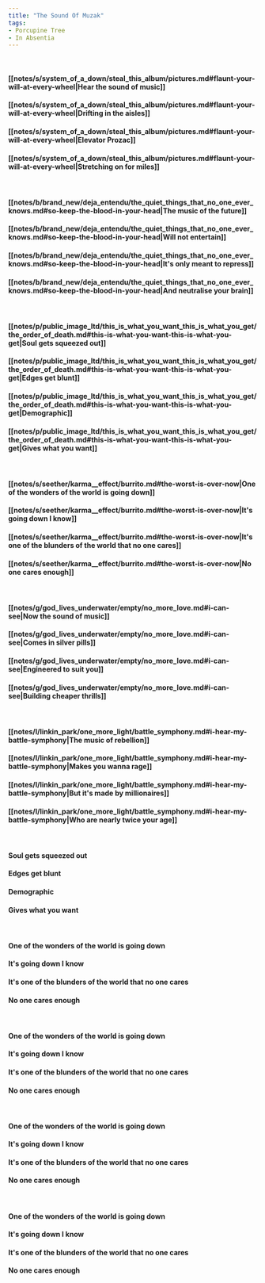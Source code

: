 ```yaml
---
title: "The Sound Of Muzak"
tags:
- Porcupine Tree
- In Absentia
---
```

&nbsp;
#### [[notes/s/system_of_a_down/steal_this_album/pictures.md#flaunt-your-will-at-every-wheel|Hear the sound of music]]
#### [[notes/s/system_of_a_down/steal_this_album/pictures.md#flaunt-your-will-at-every-wheel|Drifting in the aisles]]
#### [[notes/s/system_of_a_down/steal_this_album/pictures.md#flaunt-your-will-at-every-wheel|Elevator Prozac]]
#### [[notes/s/system_of_a_down/steal_this_album/pictures.md#flaunt-your-will-at-every-wheel|Stretching on for miles]]
&nbsp;
#### [[notes/b/brand_new/deja_entendu/the_quiet_things_that_no_one_ever_knows.md#so-keep-the-blood-in-your-head|The music of the future]]
#### [[notes/b/brand_new/deja_entendu/the_quiet_things_that_no_one_ever_knows.md#so-keep-the-blood-in-your-head|Will not entertain]]
#### [[notes/b/brand_new/deja_entendu/the_quiet_things_that_no_one_ever_knows.md#so-keep-the-blood-in-your-head|It's only meant to repress]]
#### [[notes/b/brand_new/deja_entendu/the_quiet_things_that_no_one_ever_knows.md#so-keep-the-blood-in-your-head|And neutralise your brain]]
&nbsp;
#### [[notes/p/public_image_ltd/this_is_what_you_want_this_is_what_you_get/the_order_of_death.md#this-is-what-you-want-this-is-what-you-get|Soul gets squeezed out]]
#### [[notes/p/public_image_ltd/this_is_what_you_want_this_is_what_you_get/the_order_of_death.md#this-is-what-you-want-this-is-what-you-get|Edges get blunt]]
#### [[notes/p/public_image_ltd/this_is_what_you_want_this_is_what_you_get/the_order_of_death.md#this-is-what-you-want-this-is-what-you-get|Demographic]]
#### [[notes/p/public_image_ltd/this_is_what_you_want_this_is_what_you_get/the_order_of_death.md#this-is-what-you-want-this-is-what-you-get|Gives what you want]]
&nbsp;
#### [[notes/s/seether/karma__effect/burrito.md#the-worst-is-over-now|One of the wonders of the world is going down]]
#### [[notes/s/seether/karma__effect/burrito.md#the-worst-is-over-now|It's going down I know]]
#### [[notes/s/seether/karma__effect/burrito.md#the-worst-is-over-now|It's one of the blunders of the world that no one cares]]
#### [[notes/s/seether/karma__effect/burrito.md#the-worst-is-over-now|No one cares enough]]
&nbsp;
#### [[notes/g/god_lives_underwater/empty/no_more_love.md#i-can-see|Now the sound of music]]
#### [[notes/g/god_lives_underwater/empty/no_more_love.md#i-can-see|Comes in silver pills]]
#### [[notes/g/god_lives_underwater/empty/no_more_love.md#i-can-see|Engineered to suit you]]
#### [[notes/g/god_lives_underwater/empty/no_more_love.md#i-can-see|Building cheaper thrills]]
&nbsp;
#### [[notes/l/linkin_park/one_more_light/battle_symphony.md#i-hear-my-battle-symphony|The music of rebellion]]
#### [[notes/l/linkin_park/one_more_light/battle_symphony.md#i-hear-my-battle-symphony|Makes you wanna rage]]
#### [[notes/l/linkin_park/one_more_light/battle_symphony.md#i-hear-my-battle-symphony|But it's made by millionaires]]
#### [[notes/l/linkin_park/one_more_light/battle_symphony.md#i-hear-my-battle-symphony|Who are nearly twice your age]]
&nbsp;
#### Soul gets squeezed out
#### Edges get blunt
#### Demographic
#### Gives what you want
&nbsp;
#### One of the wonders of the world is going down
#### It's going down I know
#### It's one of the blunders of the world that no one cares
#### No one cares enough
&nbsp;
#### One of the wonders of the world is going down
#### It's going down I know
#### It's one of the blunders of the world that no one cares
#### No one cares enough
&nbsp;
#### One of the wonders of the world is going down
#### It's going down I know
#### It's one of the blunders of the world that no one cares
#### No one cares enough
&nbsp;
#### One of the wonders of the world is going down
#### It's going down I know
#### It's one of the blunders of the world that no one cares
#### No one cares enough
